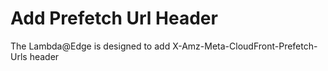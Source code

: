# Add Prefetch Url Header

The Lambda@Edge is designed to add X-Amz-Meta-CloudFront-Prefetch-Urls header

